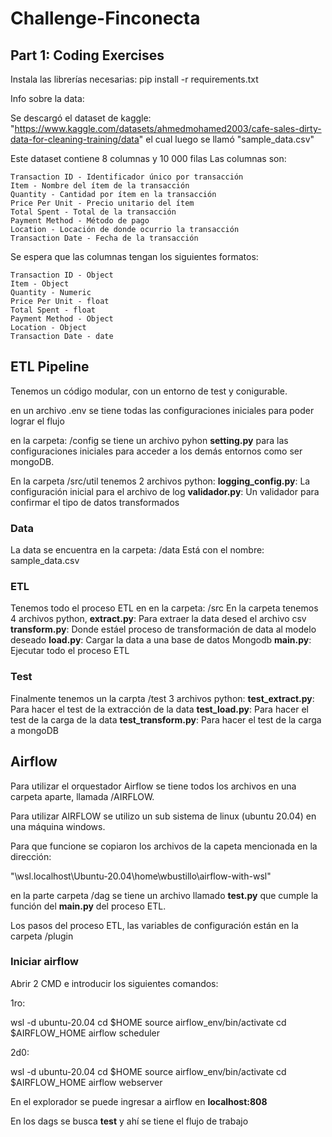 # Challenge-Finconecta
## Part 1: Coding Exercises

Instala las librerías necesarias:
    pip install -r requirements.txt


Info sobre la data:

Se descargó el dataset de kaggle: "https://www.kaggle.com/datasets/ahmedmohamed2003/cafe-sales-dirty-data-for-cleaning-training/data" el cual luego se llamó "sample_data.csv"

Este dataset contiene 8 columnas y 10 000 filas
Las columnas son:

    Transaction ID - Identificador único por transacción
    Item - Nombre del ítem de la transacción
    Quantity - Cantidad por ítem en la transacción
    Price Per Unit - Precio unitario del ítem
    Total Spent - Total de la transacción
    Payment Method - Método de pago
    Location - Locación de donde ocurrio la transacción
    Transaction Date - Fecha de la transacción

Se espera que las columnas tengan los siguientes formatos:

    Transaction ID - Object
    Item - Object
    Quantity - Numeric
    Price Per Unit - float
    Total Spent - float
    Payment Method - Object
    Location - Object
    Transaction Date - date

## ETL Pipeline

Tenemos un código modular, con un entorno de test y conigurable. 

en un archivo .env se tiene todas las configuraciones iniciales para poder lograr el flujo

en la carpeta:
/config
se tiene un archivo pyhon **setting.py** para las configuraciones iniciales para acceder a los demás entornos como ser mongoDB.

En la carpeta /src/util tenemos 2 archivos python:
**logging_config.py**: La configuración inicial para el archivo de log
**validador.py**: Un validador para confirmar el tipo de datos transformados

### Data

La data se encuentra en la carpeta:
/data
Está con el nombre:
sample_data.csv

### ETL

Tenemos todo el proceso ETL en en la carpeta:
/src
En la carpeta tenemos 4 archivos python,
**extract.py**: Para extraer la data desed el archivo csv
**transform.py**: Donde estáel proceso de transformación de data al modelo deseado
**load.py**: Cargar la data a una base de datos Mongodb
**main.py**: Ejecutar todo el proceso ETL

### Test

Finalmente tenemos un la carpta /test 3 archivos python:
**test_extract.py**: Para hacer el test de la extracción de la data
**test_load.py**: Para hacer el test de la carga de la data
**test_transform.py**: Para hacer el test de la carga a mongoDB

## Airflow

Para utilizar el orquestador Airflow se tiene todos los archivos en una carpeta aparte, llamada /AIRFLOW.

Para utilizar AIRFLOW se utilizo un sub sistema de linux (ubuntu 20.04) en una máquina windows. 

Para que funcione se copiaron los archivos de la capeta mencionada en la dirección: 

"\wsl.localhost\Ubuntu-20.04\home\wbustillo\airflow-with-wsl"

en la parte carpeta /dag se tiene un archivo llamado **test.py** que cumple la función del **main.py** del proceso ETL.

Los pasos del proceso ETL, las variables de configuración están en la carpeta /plugin

### Iniciar airflow

Abrir 2 CMD e introducir los siguientes comandos:

1ro:

wsl -d ubuntu-20.04
cd $HOME
source airflow_env/bin/activate
cd $AIRFLOW_HOME
airflow scheduler

2d0:

wsl -d ubuntu-20.04
cd $HOME
source airflow_env/bin/activate
cd $AIRFLOW_HOME
airflow webserver

En el explorador se puede ingresar a airflow en **localhost:808**

En los dags se busca **test** y ahí se tiene el flujo de trabajo

